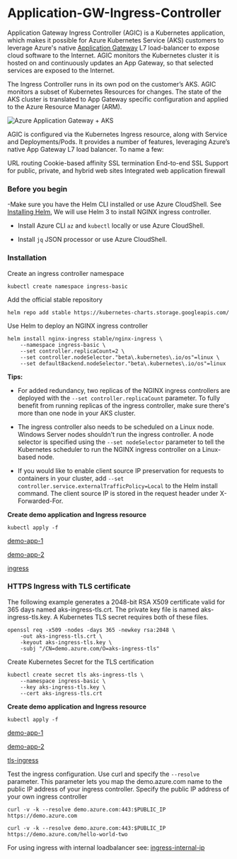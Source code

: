 # Application-GW-Ingress-Controller

Application Gateway Ingress Controller (AGIC) is a Kubernetes application, which makes it possible for Azure Kubernetes Service (AKS) customers to leverage Azure's native [Application Gateway](https://azure.microsoft.com/en-us/services/application-gateway/) L7 load-balancer to expose cloud software to the Internet. AGIC monitors the Kubernetes cluster it is hosted on and continuously updates an App Gateway, so that selected services are exposed to the Internet.

The Ingress Controller runs in its own pod on the customer’s AKS. AGIC monitors a subset of Kubernetes Resources for changes. The state of the AKS cluster is translated to App Gateway specific configuration and applied to the Azure Resource Manager (ARM).

![Azure Application Gateway + AKS](architecture.png)

AGIC is configured via the Kubernetes Ingress resource, along with Service and Deployments/Pods. It provides a number of features, leveraging Azure’s native App Gateway L7 load balancer. To name a few:

URL routing
Cookie-based affinity
SSL termination
End-to-end SSL
Support for public, private, and hybrid web sites
Integrated web application firewall

### Before you begin
-Make sure you have the Helm CLI installed or use Azure CloudShell. See [Installing Helm](https://helm.sh/docs/intro/install/),
We will use Helm 3 to install NGINX ingress controller.

- Install Azure CLI `az` and `kubectl` locally or use Azure CloudShell.

- Install `jq` JSON processor or use Azure CloudShell.

### Installation
Create an ingress controller namespace

`kubectl create namespace ingress-basic`

Add the official stable repository

`helm repo add stable https://kubernetes-charts.storage.googleapis.com/`

Use Helm to deploy an NGINX ingress controller

```
helm install nginx-ingress stable/nginx-ingress \
    --namespace ingress-basic \
    --set controller.replicaCount=2 \
    --set controller.nodeSelector."beta\.kubernetes\.io/os"=linux \
    --set defaultBackend.nodeSelector."beta\.kubernetes\.io/os"=linux
```
    
**Tips:**

- For added redundancy, two replicas of the NGINX ingress controllers are deployed with the `--set controller.replicaCount` parameter. 
To fully benefit from running replicas of the ingress controller, make sure there's more than one node in your AKS cluster.

- The ingress controller also needs to be scheduled on a Linux node. Windows Server nodes shouldn't run the ingress controller. 
A node selector is specified using the `--set nodeSelector` parameter to tell the Kubernetes scheduler to run the NGINX ingress controller on a Linux-based node.

- If you would like to enable client source IP preservation for requests to containers in your cluster, add `--set controller.service.externalTrafficPolicy=Local` to the Helm install command. 
The client source IP is stored in the request header under X-Forwarded-For.

**Create demo application and Ingress resource**

`kubectl apply -f`

[demo-app-1](aks-helloworld-one.yaml)

[demo-app-2](aks-helloworld-two.yaml)

[ingress](aks-helloworld-ingress.yaml)

### HTTPS Ingress with TLS certificate
The following example generates a 2048-bit RSA X509 certificate valid for 365 days named aks-ingress-tls.crt. 
The private key file is named aks-ingress-tls.key. A Kubernetes TLS secret requires both of these files.

```
openssl req -x509 -nodes -days 365 -newkey rsa:2048 \
    -out aks-ingress-tls.crt \
    -keyout aks-ingress-tls.key \
    -subj "/CN=demo.azure.com/O=aks-ingress-tls"
```

Create Kubernetes Secret for the TLS certification

```
kubectl create secret tls aks-ingress-tls \
    --namespace ingress-basic \
    --key aks-ingress-tls.key \
    --cert aks-ingress-tls.crt
```
**Create demo application and Ingress resource**

`kubectl apply -f`

[demo-app-1](./tls-ingress/aks-helloworld.yaml)

[demo-app-2](./tls-ingress/ingress-demo.yaml)

[tls-ingress](aks-helloworld-tls-ingress.yaml)

Test the ingress configuration. Use curl and specify the `--resolve` parameter. This parameter lets you map the demo.azure.com name to the public IP address of your ingress controller. 
Specify the public IP address of your own ingress controller

`curl -v -k --resolve demo.azure.com:443:$PUBLIC_IP https://demo.azure.com`

`curl -v -k --resolve demo.azure.com:443:$PUBLIC_IP https://demo.azure.com/hello-world-two`

For using ingress with internal loadbalancer see: [ingress-internal-ip](https://docs.microsoft.com/en-us/azure/aks/ingress-internal-ip)